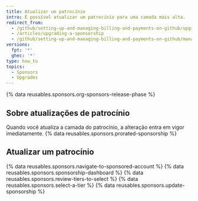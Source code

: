 ```yaml
---
title: Atualizar um patrocínio
intro: É possível atualizar um patrocínio para uma camada mais alta.
redirect_from:
  - /github/setting-up-and-managing-billing-and-payments-on-github/upgrading-a-sponsorship
  - /articles/upgrading-a-sponsorship
  - /github/setting-up-and-managing-billing-and-payments-on-github/managing-billing-for-github-sponsors/upgrading-a-sponsorship
versions:
  fpt: '*'
  ghec: '*'
type: how_to
topics:
  - Sponsors
  - Upgrades
---
```


{% data reusables.sponsors.org-sponsors-release-phase %}

## Sobre atualizações de patrocínio

Quando você atualiza a camada do patrocínio, a alteração entra em vigor imediatamente. {% data reusables.sponsors.prorated-sponsorship %}

## Atualizar um patrocínio

{% data reusables.sponsors.navigate-to-sponsored-account %}
{% data reusables.sponsors.sponsorship-dashboard %}
{% data reusables.sponsors.review-tiers-to-select %}
{% data reusables.sponsors.select-a-tier %}
{% data reusables.sponsors.update-sponsorship %}
